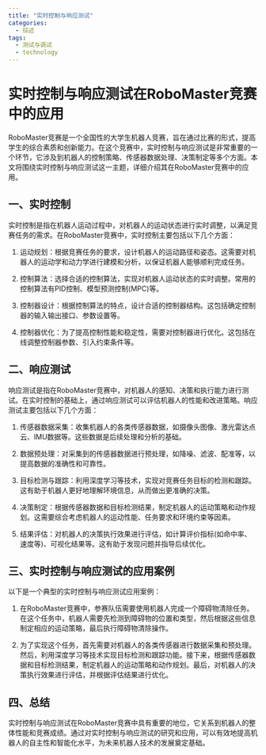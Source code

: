 ```yaml
---  
title: "实时控制与响应测试"  
categories:  
  - 综述  
tags: 
  - 测试与调试 
  - technology  
---  
```


# 实时控制与响应测试在RoboMaster竞赛中的应用

RoboMaster竞赛是一个全国性的大学生机器人竞赛，旨在通过比赛的形式，提高学生的综合素质和创新能力。在这个竞赛中，实时控制与响应测试是非常重要的一个环节，它涉及到机器人的控制策略、传感器数据处理、决策制定等多个方面。本文将围绕实时控制与响应测试这一主题，详细介绍其在RoboMaster竞赛中的应用。

## 一、实时控制

实时控制是指在机器人运动过程中，对机器人的运动状态进行实时调整，以满足竞赛任务的需求。在RoboMaster竞赛中，实时控制主要包括以下几个方面：

1. 运动规划：根据竞赛任务的要求，设计机器人的运动路径和姿态。这需要对机器人的运动学和动力学进行建模和分析，以保证机器人能够顺利完成任务。

2. 控制算法：选择合适的控制算法，实现对机器人运动状态的实时调整。常用的控制算法有PID控制、模型预测控制(MPC)等。

3. 控制器设计：根据控制算法的特点，设计合适的控制器结构。这包括确定控制器的输入输出接口、参数设置等。

4. 控制器优化：为了提高控制性能和稳定性，需要对控制器进行优化。这包括在线调整控制器参数、引入约束条件等。

## 二、响应测试

响应测试是指在RoboMaster竞赛中，对机器人的感知、决策和执行能力进行测试。在实时控制的基础上，通过响应测试可以评估机器人的性能和改进策略。响应测试主要包括以下几个方面：

1. 传感器数据采集：收集机器人的各类传感器数据，如摄像头图像、激光雷达点云、IMU数据等。这些数据是后续处理和分析的基础。

2. 数据预处理：对采集到的传感器数据进行预处理，如降噪、滤波、配准等，以提高数据的准确性和可靠性。

3. 目标检测与跟踪：利用深度学习等技术，实现对竞赛任务目标的检测和跟踪。这有助于机器人更好地理解环境信息，从而做出更准确的决策。

4. 决策制定：根据传感器数据和目标检测结果，制定机器人的运动策略和动作规划。这需要综合考虑机器人的运动性能、任务要求和环境约束等因素。

5. 结果评估：对机器人的决策执行效果进行评估，如计算评价指标(如命中率、速度等)、可视化结果等。这有助于发现问题并指导后续优化。

## 三、实时控制与响应测试的应用案例

以下是一个典型的实时控制与响应测试应用案例：

1. 在RoboMaster竞赛中，参赛队伍需要使用机器人完成一个障碍物清除任务。在这个任务中，机器人需要先检测到障碍物的位置和类型，然后根据这些信息制定相应的运动策略，最后执行障碍物清除操作。

2. 为了实现这个任务，首先需要对机器人的各类传感器进行数据采集和预处理。然后，利用深度学习等技术实现目标检测和跟踪功能。接下来，根据传感器数据和目标检测结果，制定机器人的运动策略和动作规划。最后，对机器人的决策执行效果进行评估，并根据评估结果进行优化。

## 四、总结

实时控制与响应测试在RoboMaster竞赛中具有重要的地位，它关系到机器人的整体性能和竞赛成绩。通过对实时控制与响应测试的研究和应用，可以有效地提高机器人的自主性和智能化水平，为未来机器人技术的发展奠定基础。 
